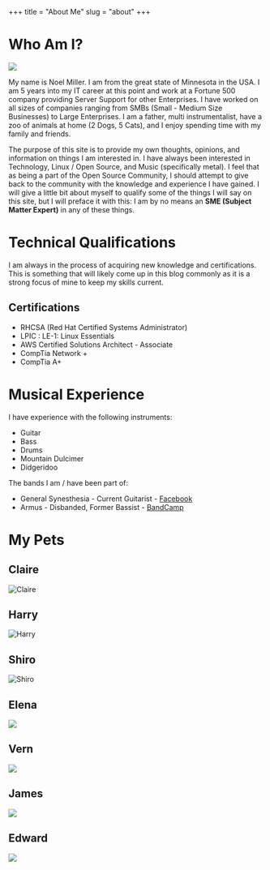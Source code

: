 +++
title = "About Me"
slug = "about"
+++

# Who Am I?

![](/images/me2.jpg)

My name is Noel Miller. I am from the great state of Minnesota in the USA. I am 5 years into my IT career at this point and work at a Fortune 500 company providing Server Support for other Enterprises. I have worked on all sizes of companies ranging from SMBs (Small - Medium Size Businesses) to Large Enterprises. I am a father, multi instrumentalist, have a zoo of animals at home (2 Dogs, 5 Cats), and I enjoy spending time with my family and friends. 

The purpose of this site is to provide my own thoughts, opinions, and information on things I am interested in. I have always been interested in Technology, Linux / Open Source, and Music (specifically metal). I feel that as being a part of the Open Source Community, I should attempt to give back to the community with the knowledge and experience I have gained. I will give a little bit about myself to qualify some of the things I will say on this site, but I will preface it with this: I am by no means an **SME (Subject Matter Expert)** in any of these things.

# Technical Qualifications

I am always in the process of acquiring new knowledge and certifications. This is something that will likely come up in this blog commonly as it is a strong focus of mine to keep my skills current.

## Certifications

* RHCSA (Red Hat Certified Systems Administrator)
* LPIC : LE-1: Linux Essentials 
* AWS Certified Solutions Architect - Associate
* CompTia Network +
* CompTia A+

# Musical Experience

I have experience with the following instruments: 

* Guitar
* Bass
* Drums
* Mountain Dulcimer
* Didgeridoo

The bands I am / have been part of:

* General Synesthesia - Current Guitarist - [Facebook](https://www.facebook.com/General.Synesthesia/)
* Armus - Disbanded, Former Bassist - [BandCamp](https://armus.bandcamp.com/album/demo-1-14)

# My Pets

## Claire

![Claire](/images/Claire.jpg)

## Harry

![Harry](/images/Harry.jpg)

## Shiro

![Shiro](/images/Shiro.jpg)

## Elena

![](/images/Elena.jpg)

## Vern

![](/images/Vern.jpg)

## James

![](/images/James.jpg)

## Edward

![](/images/Edward.jpg)